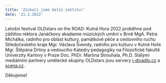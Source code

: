 ```yaml
---
title: 'Získali jsme další záštitu!'
date: '21.3.2022'
---
```

Letošní festival OLDstars on the ROAD: Kutná Hora 2022 proběhne pod záštitou rektora Janáčkovy akadamie múzických umění v Brně MgA. Petra Michálka, radního pro oblast kultury, památkové péče a cestovního ruchu Středočeského kraje Mgr. Václava Švendy, radního pro kulturu v Kutné Hoře Mgr. Štěpána Drtiny a vedoucího Katedry pedagogiky na Filozofické fakultě Univerzity Karlovy v Praze Doc. PhDr. Martina Strouhala, Ph.D.
Stálými mediálními partnery umělecké skupiny OLDstars jsou servery [i-divadlo.cz](https://www.i-divadlo.cz/) a [scena.cz](http://www.scena.cz/).

Děkujeme!
